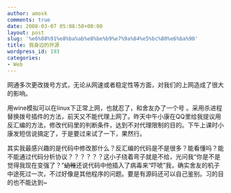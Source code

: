 ```yaml
---
author: amosk
comments: true
date: 2008-03-07 05:08:58+00:00
layout: post
slug: '%e6%88%91%e8%ba%ab%e8%be%b9%e7%9a%84%e5%bc%80%e6%ba%90'
title: 我身边的开源
wordpress_id: 193
categories:
- Web
---
```


网通多次更改拨号方式，无论从网速或者稳定性等方面，对我们的上网造成了很大的影响。

用wine模拟可以在linux下正常上网，也就忍了，和舍友办了一个号 。采用杀进程替换拨号插件的方法，前天又不能代理上网了。昨天中午小康在QQ里给我提议用反汇编的方法，修改代码里的判断条件，达到不对代理限制的目的。下午上课时小康发短信说搞定了，于是要过来试了一下，果然行。

其实我最感兴趣的是代码中修改那什么？反汇编的代码是不是很多？能看懂吗？能不能通过代码分析协议？？？？？？这小子绕着弯子就是不给，光问我“你是不是觉得我现在变强了？”~~幼稚~~还说代码中他插入了病毒来“吓唬”我，确实舍友的机子中途死过一次，不过好像是其他程序的问题。要是有源码还可以自己鉴别。习的目的也不能达到~
